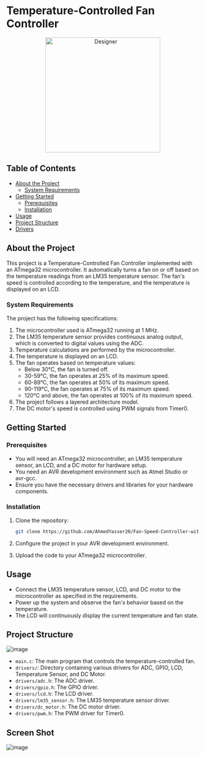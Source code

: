 # Temperature-Controlled Fan Controller
<div style="text-align:center">
<img src="https://github.com/AhmedYasser20/Fan-Speed-Controller-with-Temperature/assets/93765400/5202787d-1959-47c2-8eed-fae92e63acd5" alt="Designer" width="300">
</div>



## Table of Contents

- [About the Project](#about-the-project)
  - [System Requirements](#system-requirements)
- [Getting Started](#getting-started)
  - [Prerequisites](#prerequisites)
  - [Installation](#installation)
- [Usage](#usage)
- [Project Structure](#project-structure)
- [Drivers](#drivers)

## About the Project

This project is a Temperature-Controlled Fan Controller implemented with an ATmega32 microcontroller. It automatically turns a fan on or off based on the temperature readings from an LM35 temperature sensor. The fan's speed is controlled according to the temperature, and the temperature is displayed on an LCD.

### System Requirements

The project has the following specifications:

1. The microcontroller used is ATmega32 running at 1 MHz.
2. The LM35 temperature sensor provides continuous analog output, which is converted to digital values using the ADC.
3. Temperature calculations are performed by the microcontroller.
4. The temperature is displayed on an LCD.
5. The fan operates based on temperature values:
   - Below 30°C, the fan is turned off.
   - 30-59°C, the fan operates at 25% of its maximum speed.
   - 60-89°C, the fan operates at 50% of its maximum speed.
   - 90-119°C, the fan operates at 75% of its maximum speed.
   - 120°C and above, the fan operates at 100% of its maximum speed.
6. The project follows a layered architecture model.
7. The DC motor's speed is controlled using PWM signals from Timer0.

## Getting Started

### Prerequisites

- You will need an ATmega32 microcontroller, an LM35 temperature sensor, an LCD, and a DC motor for hardware setup.
- You need an AVR development environment such as Atmel Studio or avr-gcc.
- Ensure you have the necessary drivers and libraries for your hardware components.

### Installation

1. Clone the repository:

   ```sh
   git clone https://github.com/AhmedYasser20/Fan-Speed-Controller-with-Temperature
   ```

2. Configure the project in your AVR development environment.

3. Upload the code to your ATmega32 microcontroller.

## Usage

- Connect the LM35 temperature sensor, LCD, and DC motor to the microcontroller as specified in the requirements.
- Power up the system and observe the fan's behavior based on the temperature.
- The LCD will continuously display the current temperature and fan state.

## Project Structure
![image](https://github.com/AhmedYasser20/Fan-Speed-Controller-with-Temperature/assets/93765400/2293e28d-b0bf-43cb-adb6-69148203aa46)


- `main.c`: The main program that controls the temperature-controlled fan.
- `drivers/`: Directory containing various drivers for ADC, GPIO, LCD, Temperature Sensor, and DC Motor.
- `drivers/adc.h`: The ADC driver.
- `drivers/gpio.h`: The GPIO driver.
- `drivers/lcd.h`: The LCD driver.
- `drivers/lm35_sensor.h`: The LM35 temperature sensor driver.
- `drivers/dc_motor.h`: The DC motor driver.
- `drivers/pwm.h`: The PWM driver for Timer0.

## Screen Shot
![image](https://github.com/AhmedYasser20/Fan-Speed-Controller-with-Temperature/assets/93765400/4975f09d-e550-4049-a023-98fd44a573e7)



